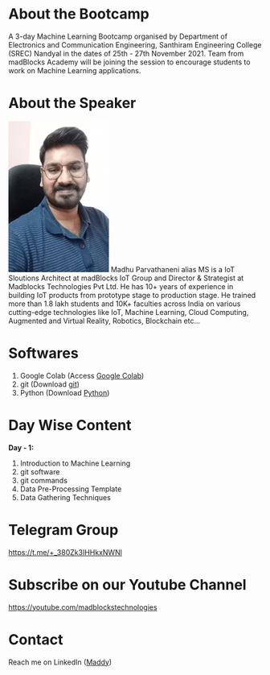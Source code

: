 # About the Bootcamp
A 3-day Machine Learning Bootcamp organised by Department of Electronics and Communication Engineering, Santhiram Engineering College (SREC) Nandyal in the dates of 25th - 27th November 2021. Team from madBlocks Academy will be joining the session to encourage students to work on Machine Learning applications.

# About the Speaker

<img src="https://raw.githubusercontent.com/madblocksgit/ETAI-2021---VSSUT-11th-aug-iot-session/main/maddy.jpg" height="300" width="200" />
Madhu Parvathaneni alias MS is a IoT Sloutions Architect at madBlocks IoT Group and Director & Strategist at Madblocks Technologies Pvt Ltd. He has 10+ years of experience in building IoT products from prototype stage to production stage. He trained more than 1.8 lakh students and 10K+ faculties across India on various cutting-edge technologies like IoT, Machine Learning, Cloud Computing, Augmented and Virtual Reality, Robotics, Blockchain etc...

# Softwares
1. Google Colab (Access <a href="https://colab.research.google.com">Google Colab</a>)
2. git (Download <a href="https://git-scm.com">git</a>)
3. Python (Download <a href="https://python.org/downloads">Python</a>)

# Day Wise Content

<b>Day - 1: </b>

1. Introduction to Machine Learning
2. git software
3. git commands
4. Data Pre-Processing Template
5. Data Gathering Techniques

# Telegram Group
https://t.me/+_380Zk3IHHkxNWNl

# Subscribe on our Youtube Channel
https://youtube.com/madblockstechnologies

# Contact
Reach me on LinkedIn (<a href="https://www.linkedin.com/in/madhupiot/">Maddy</a>)
